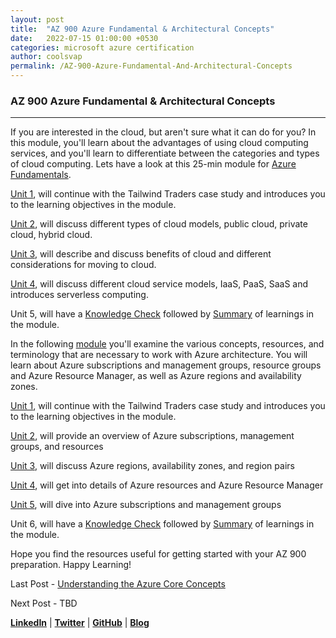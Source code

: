 ```yaml
---
layout: post
title:  "AZ 900 Azure Fundamental & Architectural Concepts"
date:   2022-07-15 01:00:00 +0530
categories: microsoft azure certification
author: coolsvap
permalink: /AZ-900-Azure-Fundamental-And-Architectural-Concepts
---
```

### AZ 900 Azure Fundamental & Architectural Concepts
-------------------------------------------------

If you are interested in the cloud, but aren't sure what it can do for you? In this module, you'll learn about the advantages of using cloud computing services, and you'll learn to differentiate between the categories and types of cloud computing. Lets have a look at this 25-min module for [Azure Fundamentals](https://docs.microsoft.com/en-us/learn/modules/fundamental-azure-concepts/).

[Unit 1](https://docs.microsoft.com/en-us/learn/modules/fundamental-azure-concepts/introduction), will continue with the Tailwind Traders case study and introduces you to the learning objectives in the module.

[Unit 2](https://docs.microsoft.com/en-us/learn/modules/fundamental-azure-concepts/types-of-cloud-computing), will discuss different types of cloud models, public cloud, private cloud, hybrid cloud.

[Unit 3](https://docs.microsoft.com/en-us/learn/modules/fundamental-azure-concepts/benefits-of-cloud-computing), will describe and discuss benefits of cloud and different considerations for moving to cloud.

[Unit 4](https://docs.microsoft.com/en-us/learn/modules/fundamental-azure-concepts/categories-of-cloud-services), will discuss different cloud service models, IaaS, PaaS, SaaS and introduces serverless computing.

Unit 5, will have a [Knowledge Check](https://docs.microsoft.com/en-us/learn/modules/fundamental-azure-concepts/knowledge-check) followed by [Summary](https://docs.microsoft.com/en-us/learn/modules/fundamental-azure-concepts/summary) of learnings in the module. 

  

In the following [module](https://docs.microsoft.com/en-us/learn/modules/azure-architecture-fundamentals/) you'll examine the various concepts, resources, and terminology that are necessary to work with Azure architecture. You will learn about Azure subscriptions and management groups, resource groups and Azure Resource Manager, as well as Azure regions and availability zones.

  

[Unit 1](https://docs.microsoft.com/en-us/learn/modules/azure-architecture-fundamentals/introduction), will continue with the Tailwind Traders case study and introduces you to the learning objectives in the module.

[Unit 2](https://docs.microsoft.com/en-us/learn/modules/azure-architecture-fundamentals/overview), will provide an overview of Azure subscriptions, management groups, and resources

[Unit 3](https://docs.microsoft.com/en-us/learn/modules/azure-architecture-fundamentals/regions-availability-zones), will discuss Azure regions, availability zones, and region pairs

[Unit 4](https://docs.microsoft.com/en-us/learn/modules/azure-architecture-fundamentals/resources-resource-manager), will get into details of Azure resources and Azure Resource Manager

[Unit 5](https://docs.microsoft.com/en-us/learn/modules/azure-architecture-fundamentals/management-groups-subscriptions), will dive into Azure subscriptions and management groups

Unit 6, will have a [Knowledge Check](https://docs.microsoft.com/en-us/learn/modules/azure-architecture-fundamentals/knowledge-check) followed by [Summary](https://docs.microsoft.com/en-us/learn/modules/azure-architecture-fundamentals/summary) of learnings in the module. 

  

Hope you find the resources useful for getting started with your AZ 900 preparation. Happy Learning!

Last Post - [Understanding the Azure Core Concepts](https://cloudnativehero.github.io/AZ-900-Understanding-the-Azure-Core-Concepts)

Next Post - TBD

[**LinkedIn**](https://www.linkedin.com/company/cloudnativehero/) | [**Twitter**](https://twitter.com/cloudnativehero) | [**GitHub**](https://github.com/cloudnativehero/AZ-900-Prep) | [**Blog**](https://cloudnativehero.github.io/)